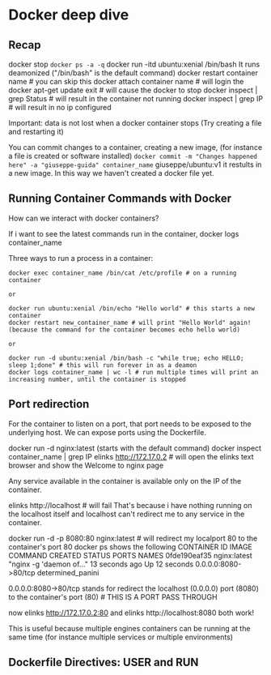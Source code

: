 # Docker deep dive

## Recap
docker stop `docker ps -a -q`
docker run -itd ubuntu:xenial /bin/bash  It runs deamonized ("/bin/bash" is the default command)
docker restart container name # you can skip this
docker attach container name # will login the docker
apt-get update
exit # will cause the docker to stop
docker inspect | grep Status # will result in the container not running
docker inspect | grep IP # will result in no ip configured

Important: data is not lost when a docker container stops (Try creating a file and restarting it)

You can commit changes to a container, creating a new image, (for instance a file is created or software installed)
`docker commit -m "Changes happened here" -a "giuseppe-guida" container_name` giuseppe/ubuntu:v1
it restults in a new image. In this way we haven't created a docker file yet.

## Running Container Commands with Docker

How can we interact with docker containers?

If i want to see the latest commands run in the container,
docker logs container_name

Three ways to run a process in a container:
```commandline
docker exec container_name /bin/cat /etc/profile # on a running container

or

docker run ubuntu:xenial /bin/echo "Hello world" # this starts a new container
docker restart new_container_name # will print "Hello World" again! (because the command for the container becomes echo hello world)

or

docker run -d ubuntu:xenial /bin/bash -c "while true; echo HELLO; sleep 1;done" # this will run forever in as a deamon
docker logs container_name | wc -l # run multiple times will print an increasing number, until the container is stopped
```

## Port redirection

For the container to listen on a port, that port needs to be exposed to the underlying host. We can expose ports using the Dockerfile.

docker run -d nginx:latest (starts with the default command)
docker inspect container_name | grep IP
elinks http://172.17.0.2 # will open the elinks text browser and show the Welcome to nginx page

Any service available in the container is available only on the IP of the container.

elinks http://localhost # will fail
That's because i have nothing running on the localhost itself and localhost can't redirect me to any service in the container.

docker run -d -p 8080:80 nginx:latest # will redirect my localport 80 to the container's port 80
docker ps shows the following
CONTAINER ID        IMAGE               COMMAND                  CREATED             STATUS              PORTS                NAMES
0fde190eaf35        nginx:latest        "nginx -g 'daemon of…"   13 seconds ago      Up 12 seconds       0.0.0.0:8080->80/tcp   determined_panini

0.0.0.0:8080->80/tcp
stands for redirect the localhost (0.0.0.0) port (8080) to the container's port (80) # THIS IS A PORT PASS THROUGH

now elinks http://172.17.0.2:80 and elinks http://localhost:8080 both work!

This is useful because multiple engines containers can be running at the same time (for instance multiple services or multiple environments)

## Dockerfile Directives: USER and RUN

